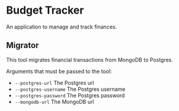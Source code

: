 # Budget Tracker

An application to manage and track finances.

## Migrator
This tool migrates financial transactions from MongoDB to Postgres.

Arguments that must be passed to the tool:
- `--postgres-url` The Postgres url
- `--postgres-username` The Postgres username
- `--postgres-password` The Postgres password
- `--mongodb-url` The MongoDB url
